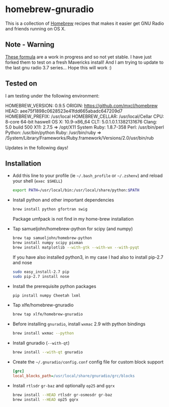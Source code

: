 # homebrew-gnuradio

This is a collection of [Homebrew](https://github.com/mxcl/homebrew) recipes
that makes it easier get GNU Radio and friends running on OS X.

## Note - Warning

[These formula](https://github.com/trama/homebrew-gnuradio) are a work in progress and so not yet stable.
I have just forked them to test on a fresh Mavericks install!
And I am trying to update to the last gnu radio 3.7 series...
Hope this will work :)

## Tested on

I am testing under the following environment:

HOMEBREW_VERSION: 0.9.5
ORIGIN: https://github.com/mxcl/homebrew
HEAD: aee75f1898c0628523e41fdd665abadc647209d7
HOMEBREW_PREFIX: /usr/local
HOMEBREW_CELLAR: /usr/local/Cellar
CPU: 8-core 64-bit haswell
OS X: 10.9-x86_64
CLT: 5.0.1.0.1.1382131676
Clang: 5.0 build 500
X11: 2.7.5 => /opt/X11
System Ruby: 1.8.7-358
Perl: /usr/bin/perl
Python: /usr/bin/python
Ruby: /usr/bin/ruby => /System/Library/Frameworks/Ruby.framework/Versions/2.0/usr/bin/rub

Updates in the following days!

## Installation

- Add this line to your profile (ie `~/.bash_profile` or `~/.zshenv`) and reload
  your shell (`exec $SHELL`)

  ```sh
  export PATH=/usr/local/bin:/usr/local/share/python:$PATH
  ```

- Install python and other important dependencies

  ```sh
  brew install python gfortran swig
  ```
  Package umfpack is not find in my home-brew installation

- Tap samueljohn/homebrew-python for scipy (and numpy)

  ```sh
  brew tap samueljohn/homebrew-python
  brew install numpy scipy pixman
  brew install matplotlib --with-gtk --with-wx --with-pyqt 
  ```
  If you have also installed python3, in my case I had also to install pip-2.7 and nose
  ```sh
  sudo easy_install-2.7 pip
  sudo pip-2.7 install nose
  ```
- Install the prerequisite python packages

  ```sh
  pip install numpy Cheetah lxml
  ```

- Tap xlfe/homebrew-gnuradio

  ```sh
  brew tap xlfe/homebrew-gnuradio
  ```

- Before installing `gnuradio`, install `wxmac` 2.9 with python bindings

  ```sh
  brew install wxmac --python
  ```

- Install gnuradio (`--with-qt`)

  ```sh
  brew install --with-qt gnuradio
  ```
- Create the `~/.gnuradio/config.conf` config file for custom block support

  ```ini
  [grc]
  local_blocks_path=/usr/local/share/gnuradio/grc/blocks
  ```

- Install `rtlsdr` `gr-baz` and optionally `op25` and `gqrx`

  ```sh
  brew install --HEAD rtlsdr gr-osmosdr gr-baz 
  brew install --HEAD op25 gqrx
  ```
